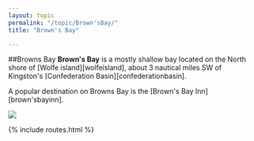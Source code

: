 ```yaml
---
layout: topic
permalink: "/topic/Brown'sBay/"
title: "Brown's Bay"

---
```


##Browns Bay
<b>Brown's Bay</b> is a mostly shallow bay located on the North shore of [Wolfe island][wolfeisland], about 3 nautical miles SW of Kingston's [Confederation Basin][confederationbasin].

A popular destination on Browns Bay is the [Brown's Bay Inn][brown'sbayinn].

<img src="http://k7waterfront.org/Images/Chart-BrownsBay.jpg">

{% include routes.html %}
